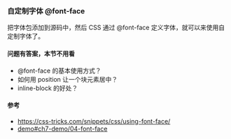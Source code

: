 ### 自定制字体 @font-face

把字体包添加到源码中，然后 CSS 通过 @font-face 定义字体，就可以来使用自定制字体了。

#### 问题有答案，本节不用看

* @font-face 的基本使用方式？
* 如何用 position 让一个块元素居中？
* inline-block 的好处？

#### 参考

* https://css-tricks.com/snippets/css/using-font-face/
* [demo#ch7-demo/04-font-face](https://happypeter.github.io/bianguaishou-page/demo/ch7-demo/04-font-face/)
